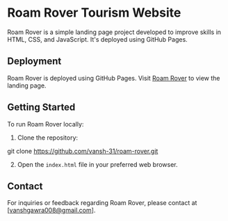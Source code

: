 # Roam Rover Tourism Website

Roam Rover is a simple landing page project developed to improve skills in HTML, CSS, and JavaScript. It's deployed using GitHub Pages.

## Deployment

Roam Rover is deployed using GitHub Pages. Visit [Roam Rover](https://vansh-31.github.io/roam-rover-website/) to view the landing page.

## Getting Started

To run Roam Rover locally:

1. Clone the repository:

git clone https://github.com/vansh-31/roam-rover.git

2. Open the `index.html` file in your preferred web browser.

## Contact

For inquiries or feedback regarding Roam Rover, please contact at [vanshgawra008@gmail.com].
